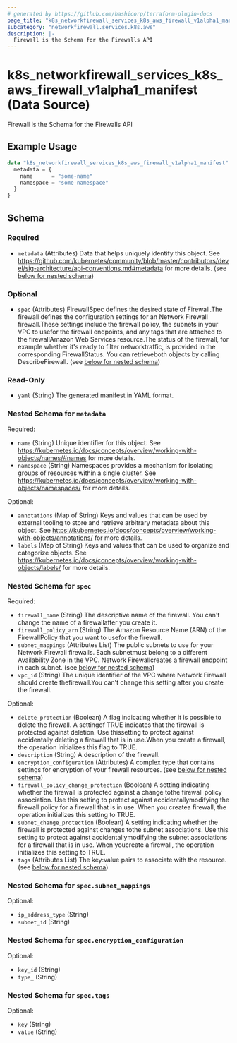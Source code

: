 ```yaml
---
# generated by https://github.com/hashicorp/terraform-plugin-docs
page_title: "k8s_networkfirewall_services_k8s_aws_firewall_v1alpha1_manifest Data Source - terraform-provider-k8s"
subcategory: "networkfirewall.services.k8s.aws"
description: |-
  Firewall is the Schema for the Firewalls API
---
```


# k8s_networkfirewall_services_k8s_aws_firewall_v1alpha1_manifest (Data Source)

Firewall is the Schema for the Firewalls API

## Example Usage

```terraform
data "k8s_networkfirewall_services_k8s_aws_firewall_v1alpha1_manifest" "example" {
  metadata = {
    name      = "some-name"
    namespace = "some-namespace"
  }
}
```

<!-- schema generated by tfplugindocs -->
## Schema

### Required

- `metadata` (Attributes) Data that helps uniquely identify this object. See https://github.com/kubernetes/community/blob/master/contributors/devel/sig-architecture/api-conventions.md#metadata for more details. (see [below for nested schema](#nestedatt--metadata))

### Optional

- `spec` (Attributes) FirewallSpec defines the desired state of Firewall.The firewall defines the configuration settings for an Network Firewall firewall.These settings include the firewall policy, the subnets in your VPC to usefor the firewall endpoints, and any tags that are attached to the firewallAmazon Web Services resource.The status of the firewall, for example whether it's ready to filter networktraffic, is provided in the corresponding FirewallStatus. You can retrieveboth objects by calling DescribeFirewall. (see [below for nested schema](#nestedatt--spec))

### Read-Only

- `yaml` (String) The generated manifest in YAML format.

<a id="nestedatt--metadata"></a>
### Nested Schema for `metadata`

Required:

- `name` (String) Unique identifier for this object. See https://kubernetes.io/docs/concepts/overview/working-with-objects/names/#names for more details.
- `namespace` (String) Namespaces provides a mechanism for isolating groups of resources within a single cluster. See https://kubernetes.io/docs/concepts/overview/working-with-objects/namespaces/ for more details.

Optional:

- `annotations` (Map of String) Keys and values that can be used by external tooling to store and retrieve arbitrary metadata about this object. See https://kubernetes.io/docs/concepts/overview/working-with-objects/annotations/ for more details.
- `labels` (Map of String) Keys and values that can be used to organize and categorize objects. See https://kubernetes.io/docs/concepts/overview/working-with-objects/labels/ for more details.


<a id="nestedatt--spec"></a>
### Nested Schema for `spec`

Required:

- `firewall_name` (String) The descriptive name of the firewall. You can't change the name of a firewallafter you create it.
- `firewall_policy_arn` (String) The Amazon Resource Name (ARN) of the FirewallPolicy that you want to usefor the firewall.
- `subnet_mappings` (Attributes List) The public subnets to use for your Network Firewall firewalls. Each subnetmust belong to a different Availability Zone in the VPC. Network Firewallcreates a firewall endpoint in each subnet. (see [below for nested schema](#nestedatt--spec--subnet_mappings))
- `vpc_id` (String) The unique identifier of the VPC where Network Firewall should create thefirewall.You can't change this setting after you create the firewall.

Optional:

- `delete_protection` (Boolean) A flag indicating whether it is possible to delete the firewall. A settingof TRUE indicates that the firewall is protected against deletion. Use thissetting to protect against accidentally deleting a firewall that is in use.When you create a firewall, the operation initializes this flag to TRUE.
- `description` (String) A description of the firewall.
- `encryption_configuration` (Attributes) A complex type that contains settings for encryption of your firewall resources. (see [below for nested schema](#nestedatt--spec--encryption_configuration))
- `firewall_policy_change_protection` (Boolean) A setting indicating whether the firewall is protected against a change tothe firewall policy association. Use this setting to protect against accidentallymodifying the firewall policy for a firewall that is in use. When you createa firewall, the operation initializes this setting to TRUE.
- `subnet_change_protection` (Boolean) A setting indicating whether the firewall is protected against changes tothe subnet associations. Use this setting to protect against accidentallymodifying the subnet associations for a firewall that is in use. When youcreate a firewall, the operation initializes this setting to TRUE.
- `tags` (Attributes List) The key:value pairs to associate with the resource. (see [below for nested schema](#nestedatt--spec--tags))

<a id="nestedatt--spec--subnet_mappings"></a>
### Nested Schema for `spec.subnet_mappings`

Optional:

- `ip_address_type` (String)
- `subnet_id` (String)


<a id="nestedatt--spec--encryption_configuration"></a>
### Nested Schema for `spec.encryption_configuration`

Optional:

- `key_id` (String)
- `type_` (String)


<a id="nestedatt--spec--tags"></a>
### Nested Schema for `spec.tags`

Optional:

- `key` (String)
- `value` (String)

